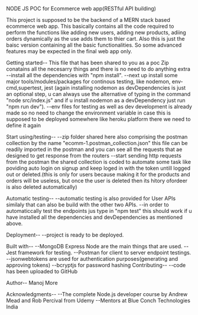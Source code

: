 NODE JS POC for Ecommerce web app(RESTful API building)

This project is supposed to be the backend of a MERN stack based ecommerce web app. This basically contains all the code required to perform the functions like adding new users, adding new products, adiing orders dynamically as the use adds them to thier cart.
Also this is just the baisc version containing all the basic functionalities. So some advanced features may be expected in the final web app only.


Getting started--
This file that has been shared to you as a poc Zip conatains all the necesarry things and there is no need to do anything extra
        --install all the dependencies with "npm install".
        --next up install some major tools/modules/packages for continous testing, like nodemon, env-cmd,supertest, jest (again installing nodemon as devDependencies is just an optional step, u can always use the alternative of typing in the command "node src/index.js" and if u install nodemon as a devDependency just run "npm run dev").
        --env files for testing as well as dev development is already made so no need to change the environment variable in case this is supposed to be deployed somewhere like heroku platform there we need to define it again


Start using/testing--
        --zip folder shared here also comprising the postman collection by the name "ecomm-1.postman_collection.json" this file can be readily imported in the postman and you can see all the requests that ae designed to get response from the routers
        --start sending http requests from the postman the shared collection is coded to automate some task like poviding auto login on signup and keep loged in with the token untill logged out or deleted.(this is only for users because making it for the products and orders will be useless, but once the user is deleted then its hitory ofordeer is also deleted automatically) 



Automatic testing--
        --automatic testing is also provided for User APIs similaly that can also be build with the other two APIs.
        --in order to automaticcally test the endpoints jus type in "npm test" this should work if u have installed all the dependencies and devDependencies as mentioned above.

Deployment--
        --project is ready to be deployed.

Built with--
        --MongoDB Express Node are the main things that are used.
        --Jest framework for testing.
        --Postman for client to server endpoint testings.
        --jsonwebtokens are used for authentication purposes(generating and approving tokens)
        --bcryptjs for password hashing
Contributing--
        --code has been uploaded to GitHub


Author-- Manoj More


Acknowledgments--
        --The complete Node.js developer course by Andrew Mead and Rob Percival from Udemy
        --Mentors at Blue Conch Technologies India
